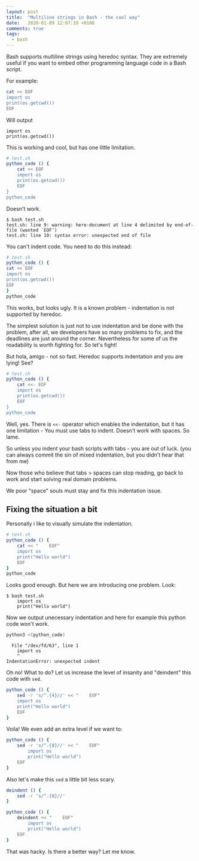 ```yaml
---
layout: post
title:  "Multiline strings in Bash - the cool way"
date:   2020-01-09 12:07:19 +0100
comments: true
tags:
  - bash
---
```


Bash supports multiline strings using heredoc syntax. They are extremely useful
if you want to embed other programming language code in a Bash script.

For example:
```bash
cat << EOF
import os
print(os.getcwd())
EOF
```

Will output
```
import os
print(os.getcwd())
```

This is working and cool, but has one little limitation.

```bash
# test.sh
python_code () {
    cat << EOF
    import os
    print(os.getcwd())
    EOF
}
python_code
```

Doesn't work.

```console
$ bash test.sh
test.sh: line 9: warning: here-document at line 4 delimited by end-of-file (wanted `EOF')
test.sh: line 10: syntax error: unexpected end of file
```

You can't indent code. You need to do this instead:

```bash
# test.sh
python_code () {
cat << EOF
import os
print(os.getcwd())
EOF
}
python_code
```

This works, but looks ugly. It is a known problem - indentation is not supported by heredoc. 

The simplest solution is just not to use indentation and be done with the problem, after all, we developers have so many problems to fix, and the deadlines are just around the corner.
Nevertheless for some of us the readability is worth fighting for. So let's fight!

But hola, amigo - not so fast.
Heredoc supports indentation and you are lying! See?


```bash
# test.sh
python_code () {
	cat <<- EOF
	import os
	print(os.getcwd())
	EOF
}
python_code
```

Well, yes. There is `<<-` operator which enables the indentation, but it has one limitation - You must use tabs to indent. Doesn't work with spaces. So lame.

So unless you indent your bash scripts with tabs - you are out of luck. (you can always commit the sin of mixed indentation, but you didn't hear that from me)

Now those who believe that tabs > spaces can stop reading, go back to work and start solving real domain problems.

We poor "space" souls must stay and fix this indentation issue.

Fixing the situation a bit
--------------------------

Personally i like to visually simulate the indentation.

```bash
# test.sh
python_code () {
    cat << "    EOF"
    import os
    print("Hello world")
    EOF
}
python_code
```

Looks good enough. But here we are introducing one problem. Look:

```console
$ bash test.sh
    import os
    print("Hello world")
```

Now we output unecessary indentation and here for example this python code won't work.

```bash
python3 <(python_code)
```

```
  File "/dev/fd/63", line 1
    import os
    ^
IndentationError: unexpected indent
```

Oh no! What to do? Let us increase the level of insanity and "deindent" this code with `sed`.

```bash
python_code () {
    sed -r 's/^.{4}//' << "    EOF"
    import os
    print("Hello world")
    EOF
}
```

Voila! We even add an extra level if we want to:

```bash
python_code () {
    sed -r 's/^.{8}//' << "    EOF"
        import os
        print("Hello world")
    EOF
}
```

Also let's make this `sed` a little bit less scary.

```bash
deindent () {
    sed -r 's/^.{8}//'
}

python_code () {
    deindent << "    EOF"
        import os
        print("Hello world")
    EOF
}
```

That was hacky. Is there a better way? Let me know.
